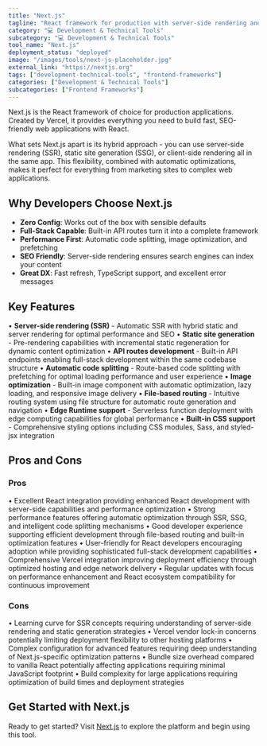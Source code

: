 ```yaml
---
title: "Next.js"
tagline: "React framework for production with server-side rendering and static generation"
category: "💻 Development & Technical Tools"
subcategory: "💻 Development & Technical Tools"
tool_name: "Next.js"
deployment_status: "deployed"
image: "/images/tools/next-js-placeholder.jpg"
external_link: "https://nextjs.org"
tags: ["development-technical-tools", "frontend-frameworks"]
categories: ["Development & Technical Tools"]
subcategories: ["Frontend Frameworks"]
---
```

Next.js is the React framework of choice for production applications. Created by Vercel, it provides everything you need to build fast, SEO-friendly web applications with React.

What sets Next.js apart is its hybrid approach - you can use server-side rendering (SSR), static site generation (SSG), or client-side rendering all in the same app. This flexibility, combined with automatic optimizations, makes it perfect for everything from marketing sites to complex web applications.

## Why Developers Choose Next.js
- **Zero Config**: Works out of the box with sensible defaults
- **Full-Stack Capable**: Built-in API routes turn it into a complete framework
- **Performance First**: Automatic code splitting, image optimization, and prefetching
- **SEO Friendly**: Server-side rendering ensures search engines can index your content
- **Great DX**: Fast refresh, TypeScript support, and excellent error messages

## Key Features

• **Server-side rendering (SSR)** - Automatic SSR with hybrid static and server rendering for optimal performance and SEO
• **Static site generation** - Pre-rendering capabilities with incremental static regeneration for dynamic content optimization
• **API routes development** - Built-in API endpoints enabling full-stack development within the same codebase structure
• **Automatic code splitting** - Route-based code splitting with prefetching for optimal loading performance and user experience
• **Image optimization** - Built-in image component with automatic optimization, lazy loading, and responsive image delivery
• **File-based routing** - Intuitive routing system using file structure for automatic route generation and navigation
• **Edge Runtime support** - Serverless function deployment with edge computing capabilities for global performance
• **Built-in CSS support** - Comprehensive styling options including CSS modules, Sass, and styled-jsx integration

## Pros and Cons

### Pros
• Excellent React integration providing enhanced React development with server-side capabilities and performance optimization
• Strong performance features offering automatic optimization through SSR, SSG, and intelligent code splitting mechanisms
• Good developer experience supporting efficient development through file-based routing and built-in optimization features
• User-friendly for React developers encouraging adoption while providing sophisticated full-stack development capabilities
• Comprehensive Vercel integration improving deployment efficiency through optimized hosting and edge network delivery
• Regular updates with focus on performance enhancement and React ecosystem compatibility for continuous improvement

### Cons
• Learning curve for SSR concepts requiring understanding of server-side rendering and static generation strategies
• Vercel vendor lock-in concerns potentially limiting deployment flexibility to other hosting platforms
• Complex configuration for advanced features requiring deep understanding of Next.js-specific optimization patterns
• Bundle size overhead compared to vanilla React potentially affecting applications requiring minimal JavaScript footprint
• Build complexity for large applications requiring optimization of build times and deployment strategies

## Get Started with Next.js

Ready to get started? Visit [Next.js](https://nextjs.org) to explore the platform and begin using this tool.